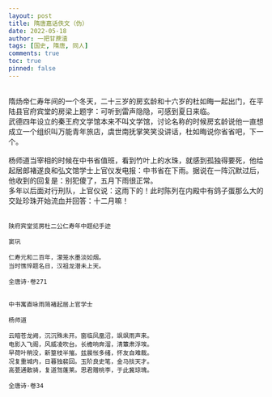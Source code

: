```yaml
---
layout: post
title: 隋唐嘉话佚文（伪）
date: 2022-05-18
author: 一把甘蔗渣
tags: [国史, 隋唐, 同人]
comments: true
toc: true
pinned: false
---
```

<br/>
    隋炀帝仁寿年间的一个冬天，二十三岁的房玄龄和十六岁的杜如晦一起出门，在平陆县官府宾堂的房梁上题字：可听到雷声隐隐，可感到夏日来临。
<br/>
    武德四年设立的秦王府文学馆本来不叫文学馆，讨论名称的时候房玄龄说他一直想成立一个组织叫万能青年旅店，虞世南抚掌笑笑没讲话，杜如晦说你省省吧，下一个。
<br/>
<br/>
    杨师道当宰相的时候在中书省值班，看到竹叶上的水珠，就感到孤独得要死，他给起居郎褚遂良和弘文馆学士上官仪发电报：中书省在下雨。据说在一阵沉默过后，他收到的回复是：别犯傻了，五月下雨很正常。
<br/>
    多年以后面对行刑队，上官仪说：这雨下的！此时陈列在内殿中有鸽子蛋那么大的交趾珍珠开始流血并回答：十二月嘛！
<br/>
<br/>


    陕府宾堂览房杜二公仁寿年中题纪手迹
    
    窦巩

    仁寿元和二百年，濛笼水墨淡如烟。
    当时憔悴题名日，汉祖龙潜未上天。

    全唐诗·卷271


    中书寓直咏雨简褚起居上官学士

    杨师道

    云暗苍龙阙，沉沉殊未开。窗临凤凰沼，飒飒雨声来。
    电影入飞阁，风威凌吹台。长檐响奔溜，清簟肃浮埃。
    早荷叶稍没，新篁枝半摧。兹晨怅多绪，怀友自难裁。
    况复重城内，日暮独裴回。玉阶良史笔，金马掞天才。
    高甍通散骑，复道驾蓬莱。思君赠桃李，于此冀琼瑰。

    全唐诗·卷34



